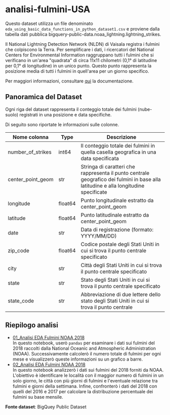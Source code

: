 # analisi-fulmini-USA

Questo dataset utilizza un file denominato `eda_using_basic_data_functions_in_python_dataset1.csv` e proviene dalla tabella dati pubblica bigquery-public-data.noaa_lightning.lightning_strikes.   

Il National Lightning Detection Network (NLDN) di Vaisala registra i fulmini che colpiscono la Terra. Per semplificare i dati, i ricercatori del National Centers for Environmental Information raggruppano tutti i fulmini che si verificano in un'area "quadrata" di circa 11x11 chilometri (0,1° di latitudine per 0,1° di longitudine) in un unico punto. Questo punto rappresenta la posizione media di tutti i fulmini in quell'area per un giorno specifico.

Per maggiori informazioni, consultare [qui](https://ghrc.nsstc.nasa.gov/uso/ds_docs/nldn/gai_dataset.html#) la documentazione.

## Panoramica del Dataset
Ogni riga del dataset rappresenta il conteggio totale dei fulmini (nube-suolo) registrati in una posizione e data specifiche. 

Di seguito sono riportate le informazioni sulle colonne.

|Nome colonna|	Type	|Descrizione|
|---|---|---|
|number_of_strikes|	int64|	Il conteggio totale dei fulmini in quella casella geografica in una data specificata|
|center_point_geom|	str|	Stringa di caratteri che rappresenta il punto centrale geografico dei fulmini in base alla latitudine e alla longitudine specificate|
|longitude|	float64|	Punto longitudinale estratto da center_point_geom |
|latitude	|float64|	Punto latitudinale estratto da center_point_geom |
|date	|str|	Data di registrazione (formato: YYYY/MM/DD)|
|zip_code|	float64|	Codice postale degli Stati Uniti in cui si trova il punto centrale specificato|
|city|	str	|Città degli Stati Uniti in cui si trova il punto centrale specificato |
|state	|str|	Stato degli Stati Uniti in cui si trova il punto centrale specificato |
|state_code|	str|	Abbreviazione di due lettere dello stato degli Stati Uniti in cui si trova il punto centrale|

## Riepilogo analisi

- [01_Analisi EDA Fulmini NOAA 2018](Analisi_EDA_fulmini_NOAA.ipynb)  
In questo notebook, userò `pandas` per esaminare i dati sui fulmini del 2018 raccolti dalla National Oceanic and Atmospheric Administration (NOAA).
Successivamente calcolerò il numero totale di fulmini per ogni mese e visualizzerò queste informazioni su un grafico a barre.
- [02_Analisi EDA Fulmini NOAA 2018]()  
In questo notebook analizzerò i dati sui fulmini del 2018 forniti da NOAA. L'obiettivo è identificare le località con il maggior numero di fulmini in un solo giorno, le città con più giorni di fulmini e l'eventuale relazione tra fulmini e giorni della settimana. Infine, confronterò i dati del 2018 con quelli del 2016 e 2017 per calcolare la distribuzione percentuale dei fulmini su base mensile.

**Fonte dataset**: BigQuey Public Dataset
 
